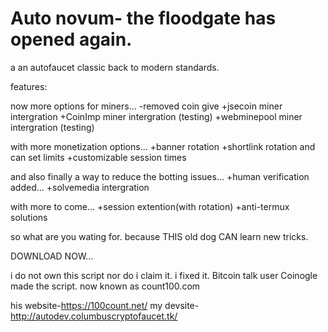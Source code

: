 # Auto novum- the floodgate has opened again.
 a an autofaucet classic back to modern standards.

features:

now more options for miners...
   -removed coin give
   +jsecoin miner intergration
   +CoinImp miner intergration (testing)
   +webminepool miner intergration (testing)
   
with more monetization options...
   +banner rotation
   +shortlink rotation and can set limits
   +customizable session times
   
and also finally a way to reduce the botting issues...
  +human verification added...
      +solvemedia intergration

with more to come...
  +session extention(with rotation)
  +anti-termux solutions
  
so what are you wating for. because THIS old dog CAN learn new tricks.

DOWNLOAD NOW...

i do not own this script nor do i claim it. i fixed it.
Bitcoin talk user Coinogle made the script. now known as count100.com

his website-https://100count.net/
my devsite- http://autodev.columbuscryptofaucet.tk/
